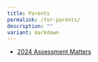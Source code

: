 ```yaml
---
title: Parents
permalink: /for-parents/
description: ""
variant: markdown
---
```

* [2024 Assessment Matters](/extended-family/for-parents/announcements/)